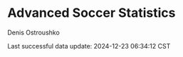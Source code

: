 # Advanced Soccer Statistics
Denis Ostroushko

<!-- gfm -->

Last successful data update: 2024-12-23 06:34:12 CST
